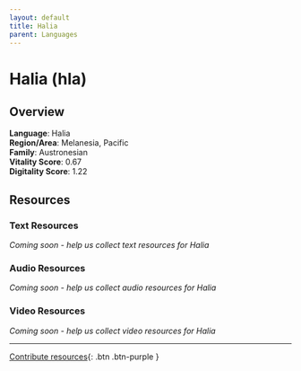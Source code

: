 ```yaml
---
layout: default
title: Halia
parent: Languages
---
```


# Halia (hla)

## Overview

**Language**: Halia  
**Region/Area**: Melanesia, Pacific  
**Family**: Austronesian  
**Vitality Score**: 0.67  
**Digitality Score**: 1.22  

## Resources

### Text Resources
*Coming soon - help us collect text resources for Halia*

### Audio Resources
*Coming soon - help us collect audio resources for Halia*

### Video Resources
*Coming soon - help us collect video resources for Halia*

---

[Contribute resources](https://fairtrain.github.io/){: .btn .btn-purple }

